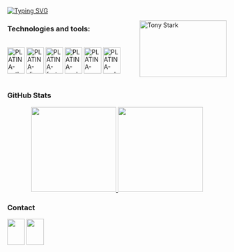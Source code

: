 [![Typing SVG](https://readme-typing-svg.demolab.com?font=Fira+Code&pause=1000&color=ED13F7&width=435&lines=Hey%2C+I'm+Oleksandr+(PLATINA))](https://git.io/typing-svg)

<img src="https://media4.giphy.com/media/v1.Y2lkPTc5MGI3NjExeTRlbmhpMGRwNXN6N3IxZDhwaW5oeWViOXdlODh1dTBmeW5wNjNkdCZlcD12MV9naWZzX3NlYXJjaCZjdD1n/hHxTQkcjmHUTC/giphy.webp" alt="Tony Stark" align="right" width="200" height="130" frameBorder="0">

### Technologies and tools:

<div style="display: inline_block"><br>
  <img align="center" alt= "PLATINA-python" height="60" width="40" src="https://icon.icepanel.io/Technology/svg/Python.svg">      
  <img align="center" alt= "PLATINA-django" height="60" width="40" src="https://www.svgrepo.com/show/373554/django.svg">    
  <img align="center" alt= "PLATINA-fastapi" height="60" width="40" src="https://icon.icepanel.io/Technology/svg/FastAPI.svg">       
  <img align="center" alt= "PLATINA-psql" height="60" width="40" src="https://icon.icepanel.io/Technology/svg/PostgresSQL.svg">       
  <img align="center" alt= "PLATINA-mongodb" height="60" width="40" src="https://www.svgrepo.com/show/331488/mongodb.svg">  
  <img align="center" alt= "PLATINA-pycharm" height="60" width="40" src="https://www.svgrepo.com/show/354237/pycharm.svg">  
</div><br>

### GitHub Stats

<div align="center" style="display: flex; justify-content: center;">
  <a href="https://github.com/PLATINA-DS">
    <img height="195px" src="https://github-readme-stats.vercel.app/api?username=PLATINA-DS&show_icons=true&theme=one_dark_pro&include_all_commits=true&count_private=true"/>
    <img height="195px" src="https://github-readme-stats.vercel.app/api/top-langs/?username=PLATINA-DS&layout=compact&langs_count=7&theme=one_dark_pro"/>
  </a>
</div>
    
### Contact

<div> 
  <a href="https://t.me/platina_dev" target="_blank"><img src="https://www.svgrepo.com/show/378466/telegram-fill.svg" height="60" width="40" target="_blank"></a> 
  <a href="https://discord.com/users/852934860703531028" target="_blank"><img src="https://www.svgrepo.com/show/452188/discord.svg" height="60" width="40" target="_blank"></a> 
</div>

